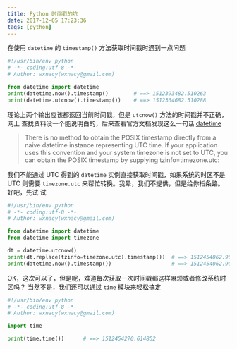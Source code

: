 ```yaml
---
title: Python 时间戳的坑
date: 2017-12-05 17:23:36
tags: [python]
---
```

在使用 `datetime` 的 `timestamp()` 方法获取时间戳时遇到一点问题
<!-- more -->

```python
#!/usr/bin/env python
# -*- coding:utf-8 -*-
# Author: wxnacy(wxnacy@gmail.com)

from datetime import datetime
print(datetime.now().timestamp()        # ==> 1512393482.510263
print(datetime.utcnow().timestamp())    # ==> 1512364682.510288
```
理论上两个输出应该都返回当前时间戳，但是 `utcnow()` 方法的时间戳并不正确，网上
查找资料没一个能说明白的，后来查看官方文档发现这么一句话
[datetime](https://docs.python.org/dev/library/datetime.html#datetime.datetime.timestamp)
> There is no method to obtain the POSIX timestamp directly from a naive datetime
instance representing UTC time. If your application uses this convention and
your system timezone is not set to UTC, you can obtain the POSIX timestamp by
supplying tzinfo=timezone.utc:

我们不能通过 UTC 得到的 `datetime` 实例直接获取时间戳，如果系统的时区不是 UTC
则需要 `timezone.utc` 来帮忙转换。我晕，我们不提供，但是给你指条路。好吧，先试
试
```python
#!/usr/bin/env python
# -*- coding:utf-8 -*-
# Author: wxnacy(wxnacy@gmail.com)

from datetime import datetime
from datetime import timezone

dt = datetime.utcnow()
print(dt.replace(tzinfo=timezone.utc).timestamp())  # ==> 1512454062.906826
print(datetime.now().timestamp())                   # ==> 1512454062.906826
```

OK，这次可以了，但是呢，难道每次获取一次时间戳都这样麻烦或者修改系统时区吗？
当然不是，我们还可以通过 `time` 模块来轻松搞定
```python
#!/usr/bin/env python
# -*- coding:utf-8 -*-
# Author: wxnacy(wxnacy@gmail.com)

import time

print(time.time())      # ==> 1512454270.614852
```

